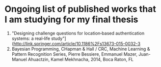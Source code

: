 # Ongoing list of published works that I am studying for my final thesis #

1. "Designing challenge questions for location‐based authentication systems: a real‐life study"](http://link.springer.com/article/10.1186%2Fs13673-015-0032-3
2. Bayesian Programming, CHapman & Hall / CRC, Machine Learning & Pattern Recognition Series, Pierre Bessiere, Emmanuel Mazer, Juan-Manuel Ahuactzin, Kamel Mekhnacha, 2014, Boca Raton, FL
